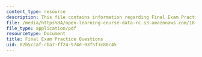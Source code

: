 ```yaml
---
content_type: resource
description: This file contains information regarding Final Exam Practice Questions.
file: /media/https%3A/open-learning-course-data-rc.s3.amazonaws.com/18-05-introduction-to-probability-and-statistics-spring-2014/82b5ccafcba7ff24974d03f5f3c80c45_MIT18_05S14_Prac_Fnal_Exm.pdf
file_type: application/pdf
resourcetype: Document
title: Final Exam Practice Questions
uid: 82b5ccaf-cba7-ff24-974d-03f5f3c80c45
---
```


